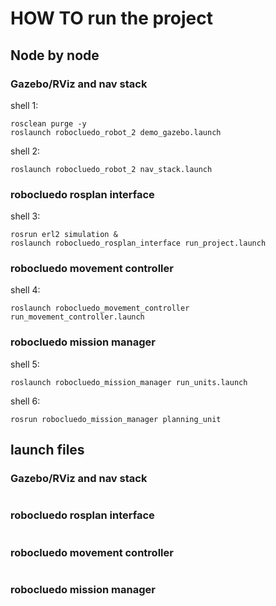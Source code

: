
# HOW TO run the project

## Node by node

### Gazebo/RViz and nav stack

shell 1:

```
rosclean purge -y
roslaunch robocluedo_robot_2 demo_gazebo.launch

```

shell 2:

```
roslaunch robocluedo_robot_2 nav_stack.launch
```

### robocluedo rosplan interface

shell 3:

```
rosrun erl2 simulation &
roslaunch robocluedo_rosplan_interface run_project.launch
```

### robocluedo movement controller

shell 4:

```
roslaunch robocluedo_movement_controller run_movement_controller.launch
```

### robocluedo mission manager

shell 5:

```
roslaunch robocluedo_mission_manager run_units.launch
```

shell 6:

```
rosrun robocluedo_mission_manager planning_unit
```

## launch files

### Gazebo/RViz and nav stack

```

```

### robocluedo rosplan interface

```

```

### robocluedo movement controller

```

```

### robocluedo mission manager

```

```
